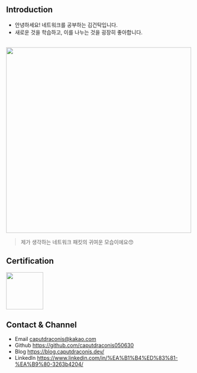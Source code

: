 ## Introduction
- 안녕하세요! 네트워크를 공부하는 김건탁입니다.
- 새로운 것을 학습하고, 이를 나누는 것을 굉장히 좋아합니다.

<br />
<a href="https://s3.us-west-2.amazonaws.com/secure.notion-static.com/7500aedf-a0ca-47af-8f5d-9f6dcdd69a9a/Untitled.gif?X-Amz-Algorithm=AWS4-HMAC-SHA256&X-Amz-Content-Sha256=UNSIGNED-PAYLOAD&X-Amz-Credential=AKIAT73L2G45EIPT3X45%2F20230308%2Fus-west-2%2Fs3%2Faws4_request&X-Amz-Date=20230308T042412Z&X-Amz-Expires=86400&X-Amz-Signature=c43f74cce40d7fe9a1a1680bbc1908c9111a75f4c460d7cd45f08ab3138f5bc1&X-Amz-SignedHeaders=host&response-content-disposition=filename%3D%22Untitled.gif%22&x-id=GetObject"><img src="https://s3.us-west-2.amazonaws.com/secure.notion-static.com/7500aedf-a0ca-47af-8f5d-9f6dcdd69a9a/Untitled.gif?X-Amz-Algorithm=AWS4-HMAC-SHA256&X-Amz-Content-Sha256=UNSIGNED-PAYLOAD&X-Amz-Credential=AKIAT73L2G45EIPT3X45%2F20230308%2Fus-west-2%2Fs3%2Faws4_request&X-Amz-Date=20230308T042412Z&X-Amz-Expires=86400&X-Amz-Signature=c43f74cce40d7fe9a1a1680bbc1908c9111a75f4c460d7cd45f08ab3138f5bc1&X-Amz-SignedHeaders=host&response-content-disposition=filename%3D%22Untitled.gif%22&x-id=GetObject" width="500"></a>

> 제가 생각하는 네트워크 패킷의 귀여운 모습이에요😙






## Certification
<a href="https://www.credly.com/badges/723ea604-35c4-4730-a1fe-1a12a6f6afdc/public_url"><img src="https://images.credly.com/size/220x220/images/0e284c3f-5164-4b21-8660-0d84737941bc/image.png" width="100"></a>



## Contact & Channel
- Email      caputdraconis@kakao.com
- Github     https://github.com/caputdraconis050630
- Blog       https://blog.caputdraconis.dev/
- LinkedIn   https://www.linkedin.com/in/%EA%B1%B4%ED%83%81-%EA%B9%80-3263b4204/
